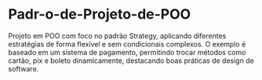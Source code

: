 # Padr-o-de-Projeto-de-POO
Projeto em POO com foco no padrão Strategy, aplicando diferentes estratégias de forma flexível e sem condicionais complexos. O exemplo é baseado em um sistema de pagamento, permitindo trocar métodos como cartão, pix e boleto dinamicamente, destacando boas práticas de design de software.
